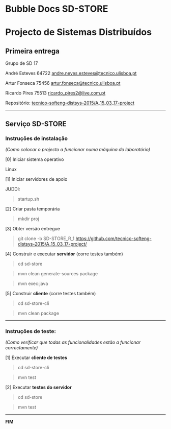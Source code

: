 # Bubble Docs SD-STORE
# Projecto de Sistemas Distribuídos #

## Primeira entrega ##

Grupo de SD 17


André Esteves 64722 andre.neves.esteves@tecnico.ulisboa.pt

Artur Fonseca 75456 artur.fonseca@tecnico.ulisboa.pt

Ricardo Pires 75513 ricardo_pires2@live.com.pt



Repositório:
[tecnico-softeng-distsys-2015/A_15_03_17-project](https://github.com/tecnico-softeng-distsys-2015/A_15_03_17-project/)


-------------------------------------------------------------------------------

## Serviço SD-STORE 


### Instruções de instalação 
*(Como colocar o projecto a funcionar numa máquina do laboratório)*

[0] Iniciar sistema operativo

Linux


[1] Iniciar servidores de apoio

JUDDI:
> startup.sh

[2] Criar pasta temporária

> mkdir proj

[3] Obter versão entregue

> git clone -b SD-STORE_R_1 https://github.com/tecnico-softeng-distsys-2015/A_15_03_17-project/



[4] Construir e executar **servidor**
(corre testes também)
> cd sd-store

> mvn clean generate-sources package 

> mvn exec:java


[5] Construir **cliente**
(corre testes também)
> cd sd-store-cli

> mvn clean package




-------------------------------------------------------------------------------

### Instruções de teste: ###
*(Como verificar que todas as funcionalidades estão a funcionar correctamente)*


[1] Executar **cliente de testes** 

> cd sd-store-cli

> mvn test


[2] Executar **testes do servidor**
> cd sd-store

> mvn test





-------------------------------------------------------------------------------
**FIM**
